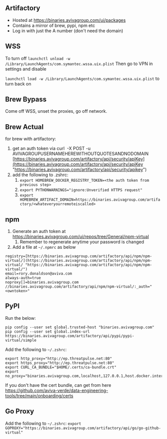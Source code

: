 ## Artifactory
- Hosted at https://binaries.avivagroup.com/ui/packages
- Contains a mirror of brew, pypi, npm etc
- Log in with just the A number (don't need the domain)

## WSS 
To turn off
`launchctl unload -w /Library/LaunchAgents/com.symantec.wssa.uix.plist`
Then go to VPN in settings and disable

`launchctl load -w /Library/LaunchAgents/com.symantec.wssa.uix.plist` to turn back on 
## Brew Bypass
Come off WSS, unset the proxies, go off network.
## Brew Actual
for brew with artifactory:
1. get an auth token via curl  -X POST -u AVIVAGROUPUSERNAMEHEREWITHOUTQUOTESANDNODOMAIN [https://binaries.avivagroup.com/artifactory/api/security/apiKey](https://binaries.avivagroup.com/artifactory/api/security/apiKey "https://binaries.avivagroup.com/artifactory/api/security/apikey")
2. add the following to .zshrc:
    1. `export HOMEBREW_DOCKER_REGISTRY_TOKEN=<the auth token from previous step>`
    2. `export PYTHONWARNINGS="ignore:Unverified HTTPS request"`
    3. `export HOMEBREW_ARTIFACT_DOMAIN=https://binaries.avivagroup.com/artifactory/<whateveryourremoteiscalled>`

## npm
1. Generate an auth token at https://binaries.avivagroup.com/ui/repos/tree/General/npm-virtual
	1. Remember to regenerate anytime your password is changed
2. Add a file at `~/.npmrc` as below

```
registry=[https://binaries.avivagroup.com/artifactory/api/npm/npm-virtual/](https://binaries.avivagroup.com/artifactory/api/npm/npm-virtual/ "https://binaries.avivagroup.com/artifactory/api/npm/npm-virtual/")  
email=rory.donaldson@aviva.com  
always-auth=true  
noproxy[]=binaries.avivagroup.com  
//binaries.avivagroup.com/artifactory/api/npm/npm-virtual/:_auth="<owntoken>"
```

## PyPI

Run the below:
```
pip config --user set global.trusted-host "binaries.avivagroup.com"
pip config --user set global.index-url https://binaries.avivagroup.com/artifactory/api/pypi/pypi-virtual/simple
```
Add the following to `~/.zshrc`:
```
export http_proxy="http://ep.threatpulse.net:80"
export https_proxy="http://ep.threatpulse.net:80"
export CURL_CA_BUNDLE="$HOME/.certs/ca-bundle.crt"
export no_proxy="binaries.avivagroup.com,localhost,127.0.0.1,host.docker.internal,10.0.0.0/16,192.168.59.0/24,19$
```
If you don't have the cert bundle, can get from here https://github.com/aviva-verde/data-engineering-tools/tree/main/onboarding/certs

## Go Proxy
Add the following to `~/.zshrc`:
`export GOPROXY="https://binaries.avivagroup.com/artifactory/api/go/go-github-virtual"`

